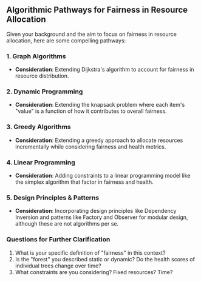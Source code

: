 ## Algorithmic Pathways for Fairness in Resource Allocation

Given your background and the aim to focus on fairness in resource allocation, here are some compelling pathways:

### 1. Graph Algorithms
- **Consideration**: Extending Dijkstra's algorithm to account for fairness in resource distribution.
  
### 2. Dynamic Programming
- **Consideration**: Extending the knapsack problem where each item's "value" is a function of how it contributes to overall fairness.

### 3. Greedy Algorithms
- **Consideration**: Extending a greedy approach to allocate resources incrementally while considering fairness and health metrics.

### 4. Linear Programming
- **Consideration**: Adding constraints to a linear programming model like the simplex algorithm that factor in fairness and health.

### 5. Design Principles & Patterns
- **Consideration**: Incorporating design principles like Dependency Inversion and patterns like Factory and Observer for modular design, although these are not algorithms per se.

### Questions for Further Clarification
1. What is your specific definition of "fairness" in this context?
2. Is the "forest" you described static or dynamic? Do the health scores of individual trees change over time?
3. What constraints are you considering? Fixed resources? Time?
